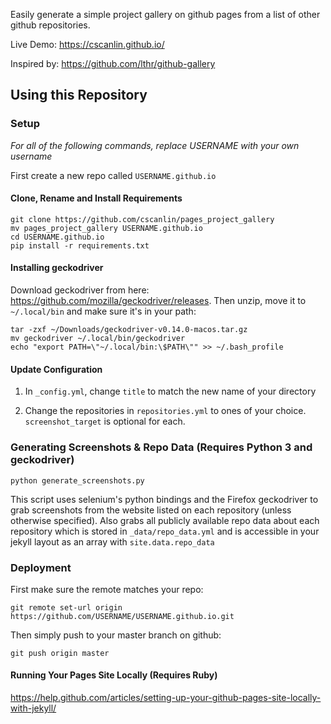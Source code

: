 Easily generate a simple project gallery on github pages from a list of other github repositories.

Live Demo: https://cscanlin.github.io/

Inspired by: https://github.com/lthr/github-gallery

## Using this Repository

### Setup

*For all of the following commands, replace USERNAME with your own username*

First create a new repo called `USERNAME.github.io`

#### Clone, Rename and Install Requirements

    git clone https://github.com/cscanlin/pages_project_gallery
    mv pages_project_gallery USERNAME.github.io
    cd USERNAME.github.io
    pip install -r requirements.txt

#### Installing geckodriver

Download geckodriver from here: https://github.com/mozilla/geckodriver/releases. Then unzip, move it to `~/.local/bin` and make sure it's in your path:

    tar -zxf ~/Downloads/geckodriver-v0.14.0-macos.tar.gz
    mv geckodriver ~/.local/bin/geckodriver
    echo "export PATH=\"~/.local/bin:\$PATH\"" >> ~/.bash_profile

#### Update Configuration

1. In `_config.yml`, change `title` to match the new name of your directory

2. Change the repositories in `repositories.yml` to ones of your choice. `screenshot_target` is optional for each.

### Generating Screenshots & Repo Data (Requires Python 3 and geckodriver)

    python generate_screenshots.py

This script uses selenium's python bindings and the Firefox geckodriver to grab screenshots from the website listed on each repository (unless otherwise specified). Also grabs all publicly available repo data about each repository which is stored in `_data/repo_data.yml` and is accessible in your jekyll layout as an array with `site.data.repo_data`

### Deployment

First make sure the remote matches your repo:

    git remote set-url origin https://github.com/USERNAME/USERNAME.github.io.git

Then simply push to your master branch on github:

    git push origin master

#### Running Your Pages Site Locally (Requires Ruby)

https://help.github.com/articles/setting-up-your-github-pages-site-locally-with-jekyll/
